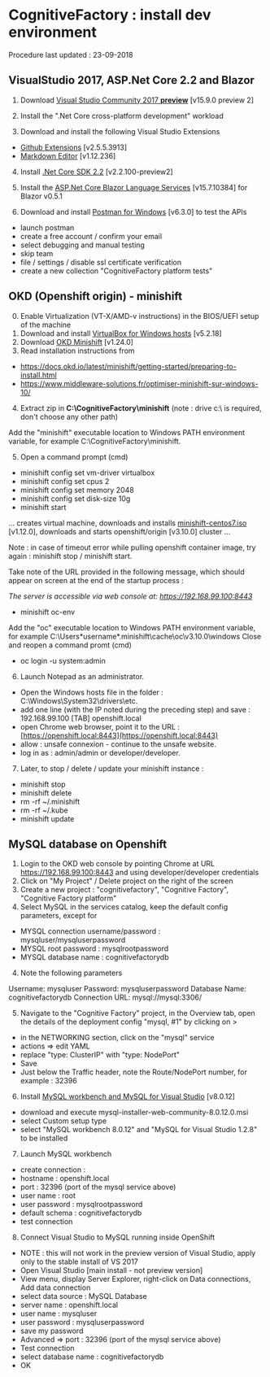 # CognitiveFactory : install dev environment

Procedure last updated : 23-09-2018

## VisualStudio 2017, ASP.Net Core 2.2 and Blazor

1. Download [Visual Studio Community 2017 **preview**](https://visualstudio.microsoft.com/preview/) [v15.9.0 preview 2]

2. Install the ".Net Core cross-platform development" workload

3. Download and install the following Visual Studio Extensions
- [Github Extensions](https://visualstudio.github.com/) [v2.5.5.3913]
- [Markdown Editor](https://marketplace.visualstudio.com/items?itemName=MadsKristensen.MarkdownEditor) [v1.12.236]

4. Install [.Net Core SDK 2.2](https://www.microsoft.com/net/download/dotnet-core/2.2) [v2.2.100-preview2]

5. Install the [ASP.Net Core Blazor Language Services](https://marketplace.visualstudio.com/items?itemName=aspnet.blazor) [v15.7.10384] for Blazor v0.5.1 

6. Download and install [Postman for Windows](https://www.getpostman.com/apps) [v6.3.0] to test the APIs
- launch postman
- create a free account / confirm your email
- select debugging and manual testing
- skip team
- file / settings / disable ssl certificate verification
- create a new collection "CognitiveFactory platform tests"

## OKD (Openshift origin) - minishift

0. Enable Virtualization (VT-X/AMD-v instructions) in the BIOS/UEFI setup of the machine
1. Download and install [VirtualBox for Windows hosts](https://www.virtualbox.org/wiki/Downloads) [v5.2.18]
2. Download [OKD Minishift](https://github.com/minishift/minishift/releases) [v1.24.0]
3. Read installation instructions from
- https://docs.okd.io/latest/minishift/getting-started/preparing-to-install.html
- https://www.middleware-solutions.fr/optimiser-minishift-sur-windows-10/
4. Extract zip in **C:\CognitiveFactory\minishift** (note : drive c:\ is required, don't choose any other path)

Add the "minishift" executable location to Windows PATH environment variable, for example C:\CognitiveFactory\minishift.

5. Open a command prompt (cmd)

- minishift config set vm-driver virtualbox
- minishift config set cpus 2
- minishift config set memory 2048
- minishift config set disk-size 10g
- minishift start

... creates virtual machine, downloads and installs [minishift-centos7.iso](https://github.com/minishift/minishift-centos-iso/releases/download/v1.12.0/minishift-centos7.iso) [v1.12.0], downloads and starts openshift/origin [v3.10.0] cluster ...

Note : in case of timeout error while pulling openshift container image, try again : minishift stop / minishift start.

Take note of the URL provided in the following message, which should appear on screen at the end of the startup process :

*The server is accessible via web console at:
    https://192.168.99.100:8443*

- minishift oc-env

Add the "oc" executable location to Windows PATH environment variable, for example C:\Users\*username*\.minishift\cache\oc\v3.10.0\windows
Close and reopen a command promt (cmd)

- oc login -u system:admin

6. Launch Notepad as an administrator.

- Open the Windows hosts file in the folder : C:\Windows\System32\drivers\etc.
- add one line (with the IP noted during the preceding step) and save : 192.168.99.100 [TAB] openshift.local       
- open Chrome web browser, point it to the URL : [https://openshift.local:8443](https://openshift.local:8443) 
- allow : unsafe connexion - continue to the unsafe website.
- log in as : admin/admin or developer/developer.

7. Later, to stop / delete / update your minishift instance :
- minishift stop
- minishift delete
- rm -rf ~/.minishift
- rm -rf ~/.kube
- minishift update

## MySQL database on Openshift

1. Login to the OKD web console by pointing Chrome at URL https://192.168.99.100:8443 and using developer/developer credentials
2. Click on "My Project" / Delete project on the right of the screen
3. Create a new project : "cognitivefactory", "Cognitive Factory", "Cognitive Factory platform"
3. Select MySQL in the services catalog, keep the default config parameters, except for
- MYSQL connection username/password : mysqluser/mysqluserpassword
- MYSQL root password : mysqlrootpassword
- MYSQL database name : cognitivefactorydb
4. Note the following parameters

Username: mysqluser
Password: mysqluserpassword
Database Name: cognitivefactorydb
Connection URL: mysql://mysql:3306/

5. Navigate to the "Cognitive Factory" project, in the Overview tab, open the details of the deployment config "mysql, #1" by clicking on >
- in the NETWORKING section, click on the "mysql" service
- actions => edit YAML
- replace "type: ClusterIP" with "type: NodePort"
- Save
- Just below the Traffic header, note the Route/NodePort number, for example : 32396

6. Install [MySQL workbench and MySQL for Visual Studio](https://dev.mysql.com/downloads/installer/) [v8.0.12]
- download and execute mysql-installer-web-community-8.0.12.0.msi
- select Custom setup type
- select "MySQL workbench 8.0.12" and "MySQL for Visual Studio 1.2.8" to be installed

7. Launch MySQL workbench
- create connection :
- hostname : openshift.local
- port : 32396 (port of the mysql service above)
- user name : root
- user password : mysqlrootpassword
- default schema : cognitivefactorydb
- test connection

8. Connect Visual Studio to MySQL running inside OpenShift
- NOTE : this will not work in the preview version of Visual Studio, apply only to the stable install of VS 2017
- Open Visual Studio [main install - not preview version]
- View menu, display Server Explorer, right-click on Data connections, Add data connection
- select data source : MySQL Database
- server name : openshift.local
- user name : mysqluser
- user password : mysqluserpassword
- save my password
- Advanced => port : 32396 (port of the mysql service above)
- Test connection
- select database name : cognitivefactorydb
- OK